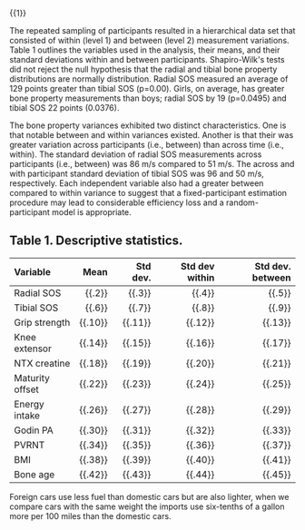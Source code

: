 

{{1}}


The repeated sampling of participants resulted in a hierarchical data set that consisted of within (level 1) and between (level 2) measurement variations. Table 1 outlines the variables used in the analysis, their means, and their standard deviations within and between participants. Shapiro-Wilk's tests did not reject the null hypothesis that the radial and tibial bone property distributions are normally distribution. Radial SOS measured an average of 129 points greater than tibial SOS (p=0.00). Girls, on average, has greater bone property measurements than boys; radial SOS by 19 (p=0.0495) and tibial SOS 22 points (0.0376). 

The bone property variances exhibited two distinct characteristics. One is that notable between and within variances existed. Another is that their was greater variation across participants (i.e., between) than across time (i.e., within). The standard deviation of radial SOS measurements across participants (i.e., between) was 86 m/s compared to 51 m/s. The across and with participant standard deviation of tibial SOS was 96 and 50 m/s, respectively. Each independent variable also had a greater between compared to within variance to suggest that a fixed-participant estimation procedure may lead to considerable efficiency loss and a random-participant model is appropriate.



Table 1. Descriptive statistics.
---------------------------------

| Variable      | Mean              | Std dev.           | Std dev within     | Std dev. between   |          
|:--------------|------------------:|-------------------:|-------------------:|-------------------:|
| Radial SOS    | {{.2}} | {{.3}} | {{.4}} | {{.5}} |
| Tibial SOS    | {{.6}} | {{.7}} | {{.8}} | {{.9}} |
| Grip strength | {{.10}} | {{.11}} | {{.12}} | {{.13}} |
| Knee extensor | {{.14}} | {{.15}} | {{.16}} | {{.17}} |
| NTX creatine  | {{.18}} | {{.19}} | {{.20}} | {{.21}} |
| Maturity offset | {{.22}} | {{.23}} | {{.24}} | {{.25}} |
| Energy intake | {{.26}} | {{.27}} | {{.28}} | {{.29}} |
| Godin PA      | {{.30}} | {{.31}} | {{.32}} | {{.33}} |
| PVRNT         | {{.34}} | {{.35}} | {{.36}} | {{.37}} |
| BMI           | {{.38}} | {{.39}} | {{.40}} | {{.41}} |
| Bone age      | {{.42}} | {{.43}} | {{.44}} | {{.45}} |


Foreign cars use less fuel than domestic cars but are also lighter,
when we compare cars with the same weight the imports use 
six-tenths of a gallon more per 100 miles than the domestic cars.
